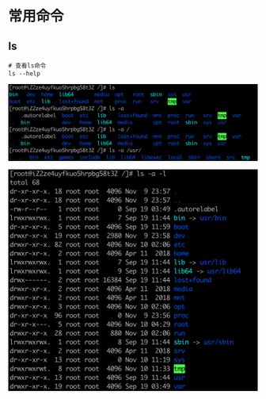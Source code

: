 #  常用命令

## ls

```shell
# 查看ls命令
ls --help
```

![image-20231110113405722](images/image-20231110113405722.png)

![image-20231110113556800](images/image-20231110113556800.png)